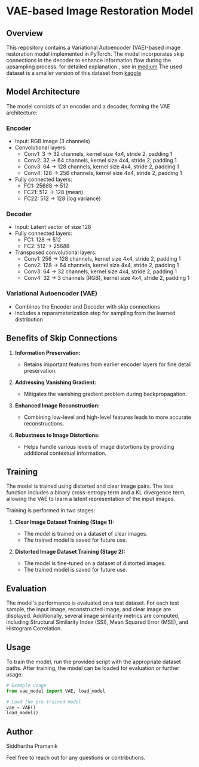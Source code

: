# VAE-based Image Restoration Model

## Overview

This repository contains a Variational Autoencoder (VAE)-based image restoration model implemented in PyTorch. The model incorporates skip connections in the decoder to enhance information flow during the upsampling process.
for detailed explanation , see in [medium](https://www.youtube.com/)
The used dataset is a smaller version of this dataset from [kaggle](https://www.kaggle.com/datasets/sankarmechengg/art-images-clear-and-distorted)

## Model Architecture

The model consists of an encoder and a decoder, forming the VAE architecture:

### Encoder
- Input: RGB image (3 channels)
- Convolutional layers:
  - Conv1: 3 -> 32 channels, kernel size 4x4, stride 2, padding 1
  - Conv2: 32 -> 64 channels, kernel size 4x4, stride 2, padding 1
  - Conv3: 64 -> 128 channels, kernel size 4x4, stride 2, padding 1
  - Conv4: 128 -> 256 channels, kernel size 4x4, stride 2, padding 1
- Fully connected layers:
  - FC1: 256*8*8 -> 512
  - FC21: 512 -> 128 (mean)
  - FC22: 512 -> 128 (log variance)

### Decoder
- Input: Latent vector of size 128
- Fully connected layers:
  - FC1: 128 -> 512
  - FC2: 512 -> 256*8*8
- Transposed convolutional layers:
  - Conv1: 256 -> 128 channels, kernel size 4x4, stride 2, padding 1
  - Conv2: 128 -> 64 channels, kernel size 4x4, stride 2, padding 1
  - Conv3: 64 -> 32 channels, kernel size 4x4, stride 2, padding 1
  - Conv4: 32 -> 3 channels (RGB), kernel size 4x4, stride 2, padding 1


### Variational Autoencoder (VAE)
- Combines the Encoder and Decoder with skip connections
- Includes a reparameterization step for sampling from the learned distribution

## Benefits of Skip Connections

1. **Information Preservation:**
   - Retains important features from earlier encoder layers for fine detail preservation.

2. **Addressing Vanishing Gradient:**
   - Mitigates the vanishing gradient problem during backpropagation.

3. **Enhanced Image Reconstruction:**
   - Combining low-level and high-level features leads to more accurate reconstructions.

4. **Robustness to Image Distortions:**
   - Helps handle various levels of image distortions by providing additional contextual information.

## Training

The model is trained using distorted and clear image pairs. The loss function includes a binary cross-entropy term and a KL divergence term, allowing the VAE to learn a latent representation of the input images.

Training is performed in two stages:
1. **Clear Image Dataset Training (Stage 1):**
   - The model is trained on a dataset of clear images.
   - The trained model is saved for future use.

2. **Distorted Image Dataset Training (Stage 2):**
   - The model is fine-tuned on a dataset of distorted images.
   - The trained model is saved for future use.

## Evaluation

The model's performance is evaluated on a test dataset. For each test sample, the input image, reconstructed image, and clear image are displayed. Additionally, several image similarity metrics are computed, including Structural Similarity Index (SSI), Mean Squared Error (MSE), and Histogram Correlation.

## Usage

To train the model, run the provided script with the appropriate dataset paths. After training, the model can be loaded for evaluation or further usage.

```python
# Example usage
from vae_model import VAE, load_model

# Load the pre-trained model
vae = VAE()
load_model()
```

## Author
Siddhartha Pramanik

Feel free to reach out for any questions or contributions.